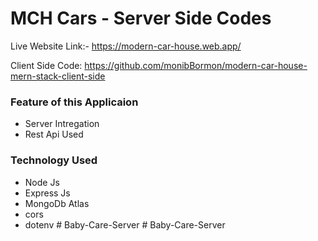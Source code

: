 # MCH Cars - Server Side Codes

Live Website Link:- https://modern-car-house.web.app/

Client Side Code: https://github.com/monibBormon/modern-car-house-mern-stack-client-side

### Feature of this Applicaion

* Server Intregation
* Rest Api Used

### Technology Used

* Node Js
* Express Js
* MongoDb Atlas
* cors
* dotenv
#   B a b y - C a r e - S e r v e r  
 #   B a b y - C a r e - S e r v e r  
 